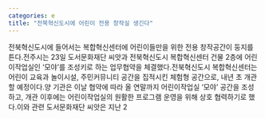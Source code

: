 ```yaml
---
categories: e
title: "전북혁신도시에 어린이 전용 창작실 생긴다"
---
```

전북혁신도시에 들어서는 복합혁신센터에 어린이들만을 위한 전용 창작공간이 둥지를 튼다.전주시는 23일 도서문화재단 씨앗과 전북혁신도시 복합혁신센터 건물 2층에 어린이작업실인 ‘모야’를 조성키로 하는 업무협약을 체결했다.전북혁신도시 복합혁신센터는 어린이 교육과 놀이시설, 주민커뮤니티 공간을 집적시킨 체험형 공간으로, 내년 초 개관할 예정이다.양 기관은 이날 협약에 따라 올 연말까지 어린이작업실 ‘모야’ 공간을 조성하고, 개관 이후에는 어린이작업실의 원활한 프로그램 운영을 위해 상호 협력하기로 했다.이와 관련 도서문화재단 씨앗은 지난 2